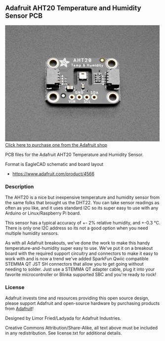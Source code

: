 ## Adafruit AHT20 Temperature and Humidity Sensor PCB

<a href="http://www.adafruit.com/products/4566"><img src="assets/4566.jpg?raw=true" width="500px"><br/>
Click here to purchase one from the Adafruit shop</a>

PCB files for the Adafruit AHT20 Temperature and Humidity Sensor.

Format is EagleCAD schematic and board layout
* https://www.adafruit.com/product/4566

### Description

The AHT20 is a nice but inexpensive temperature and humidity sensor from the same folks that brought us the DHT22. You can take sensor readings as often as you like, and it uses standard I2C so its super easy to use with any Arduino or Linux/Raspberry Pi board.

This sensor has a typical accuracy of +- 2% relative humidity, and +-0.3 °C. There is only one I2C address so its not a good option when you need multiple humidity sensors.

As with all Adafruit breakouts, we've done the work to make this handy temperature-and-humidity super easy to use. We've put it on a breakout board with the required support circuitry and connectors to make it easy to work with and is now a trend we've added SparkFun Qwiic compatible STEMMA QT JST SH connectors that allow you to get going without needing to solder. Just use a STEMMA QT adapter cable, plug it into your favorite microcontroller or Blinka supported SBC and you're ready to rock!

### License

Adafruit invests time and resources providing this open source design, please support Adafruit and open-source hardware by purchasing products from [Adafruit](https://www.adafruit.com)!

Designed by Limor Fried/Ladyada for Adafruit Industries.

Creative Commons Attribution/Share-Alike, all text above must be included in any redistribution.
See license.txt for additional details.
